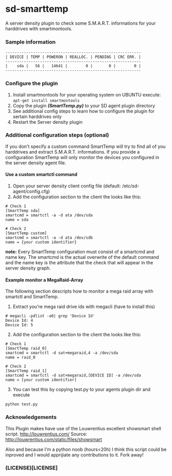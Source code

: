 sd-smarttemp
============

A server density plugin to check some S.M.A.R.T. informations for your harddrives with smartmontools.

### Sample information
```
-----------------------------------------------------------
| DEVICE | TEMP | POWERON | REALLOC. | PENDING | CRC ERR. |
-----------------------------------------------------------
|    sda |   56 |   14641 |        0 |       0 |        0 |
-----------------------------------------------------------
```

### Configure the plugin

1. Install smartmontools for your operating system on UBUNTU execute: `` apt-get install smartmontools ``
2. Copy the plugin ***(SmartTemp.py)*** to your SD agent plugin directory
3. See additional config steps to learn how to configure the plugin for sertain harddrives only
4. Restart the Server density plugin

### Additional configuration steps (optional)
If you don't specify a custom command SmartTemp will try to find all of you harddrives and extract S.M.A.R.T. informations. If you provide a configuration SmartTemp will only monitor the devices you configured in the server density agent file.

#### Use a custom smartctl command
1. Open your server density client config file (default: /etc/sd-agent/config.cfg)
2. Add the configuration section to the client the looks like this:
```
# Check 1
[SmartTemp sda]
smartcmd = smartctl -a -d ata /dev/sda
name = sda

# Check 2
[SmartTemp custom]
smartcmd = smartctl -a -d ata /dev/sdb
name = {your custom identifier}
```
**note:** Every SmartTemp configuration must consist of a smartcmd and name key. The smartcmd is the actual overwrite of the default command and the name key is the attribute that the check that will appear in the server density graph.

#### Example monitor a MegaRaid-Array

The following section descripts how to monitor a mega raid array with smartctl and SmartTemp. 

1. Extract you're mega raid drive ids with megacli (have to install this)
```
# megacli -pdlist -a0| grep 'Device Id'
Device Id: 4
Device Id: 5
```

2. Add the configuration section to the client the looks like this:
```
# Check 1
[SmartTemp raid_0]
smartcmd = smartctl -d sat+megaraid,4 -a /dev/sda
name = raid_0

# Check 2
[SmartTemp raid_1]
smartcmd = smartctl -d sat+megaraid,[DEVICE ID] -a /dev/sda
name = [your custom identifier]
```

3. You can test this by copying test.py to your agents plugin dir and execute
```
python test.py
```

### Acknowledgements
This Plugin makes have use of the Louwrentius excellent showsmart shell script. http://louwrentius.com/
Source: http://louwrentius.com/static/files/showsmart

Also and because I'm a python noob (hours<20h) I think this script could be inproved and I would apprijiate any contributions to it. Fork away!

### (LICENSE)[LICENSE]
